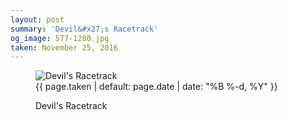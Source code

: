 ```yaml
---
layout: post
summary: 'Devil&#x27;s Racetrack'
og_image: 577-1280.jpg
taken: November 25, 2016
---
```


<figure class="post">
 <img alt="Devil's Racetrack" sizes="(min-width: 700px) 50vw, calc(100vw - 2rem)" src="{{ site.assets_url }}/577-640.jpg" srcset="{{ site.assets_url }}/577-320.jpg 320w, {{ site.assets_url }}/577-640.jpg 640w, {{ site.assets_url }}/577-960.jpg 960w, {{ site.assets_url }}/577-1280.jpg 1280w"/>
 <figcaption>
  <time>
   {{ page.taken | default: page.date | date: "%B %-d, %Y" }}
  </time>
  <p>
   Devil's Racetrack
  </p>
 </figcaption>
</figure>
